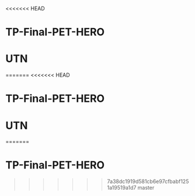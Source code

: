 <<<<<<< HEAD
# TP-Final-PET-HERO

# UTN
=======
<<<<<<< HEAD
# TP-Final-PET-HERO

# UTN
=======
# TP-Final-PET-HERO
>>>>>>> 7a38dc1919d581cb6e97cfbabf1251a19519a1d7
>>>>>>> master
